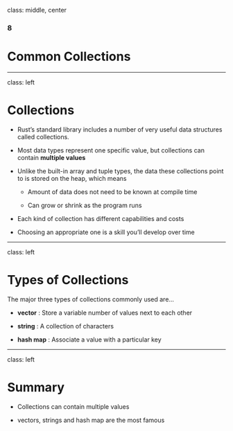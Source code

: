 class: middle, center

### 8

# Common Collections

---

class: left

# Collections

- Rust’s standard library includes a number of very useful data structures
  called collections.

- Most data types represent one specific value, but collections can contain
  **multiple values**

- Unlike the built-in array and tuple types, the data these collections point
  to is stored on the heap, which means

  - Amount of data does not need to be known at compile time

  - Can grow or shrink as the program runs

- Each kind of collection has different capabilities and costs

- Choosing an appropriate one is a skill you’ll develop over time

---

class: left

# Types of Collections

The major three types of collections commonly used are...

- **vector** : Store a variable number of values next to each other

- **string** : A collection of characters

- **hash map** : Associate a value with a particular key

---

class: left

# Summary

- Collections can contain multiple values

- vectors, strings and hash map are the most famous

